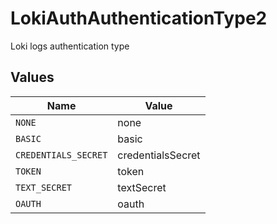 # LokiAuthAuthenticationType2

Loki logs authentication type


## Values

| Name                 | Value                |
| -------------------- | -------------------- |
| `NONE`               | none                 |
| `BASIC`              | basic                |
| `CREDENTIALS_SECRET` | credentialsSecret    |
| `TOKEN`              | token                |
| `TEXT_SECRET`        | textSecret           |
| `OAUTH`              | oauth                |